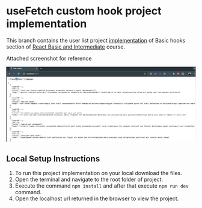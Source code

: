 # useFetch custom hook project implementation
This branch contains the user list project [implementation](https://github.com/WebDevSimplified/React-Simplified-Beginner-Projects/tree/main/49-50-use-fetch-hook/before) of Basic hooks section of [React Basic and Intermediate](https://courses.webdevsimplified.com/view/courses/react-simplified-beginner/1764772-basic-hooks/5836227-49-usefetch-custom-hook-project-introduction) course.

Attached screenshot for reference

![Attached screenshot for reference](https://github.com/Skills-Learnings/React-Basic-and-Intermediate/blob/03-advanced-components-useFetch-custom-hook-project/public/useFetch-custom-hook-project.jpg?raw=true)

## Local Setup Instructions
1. To run this project implementation on your local download the files.
2. Open the terminal and navigate to the root folder of project.
3. Execute the command `npm install` and after that execute `npm run dev` command.
4. Open the localhost url returned in the browser to view the project.
